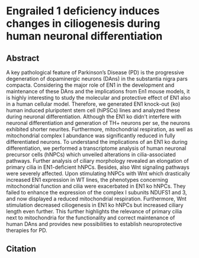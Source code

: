 # Engrailed 1 deficiency induces changes in ciliogenesis during human neuronal differentiation

## Abstract
A key pathological feature of Parkinson’s Disease (PD) is the progressive degeneration of dopaminergic neurons (DAns) in the substantia nigra pars compacta. Considering the major role of EN1 in the development and maintenance of these DAns and the implications from En1 mouse models, it is highly interesting to study the molecular and protective effect of EN1 also in a human cellular model. Therefore, we generated EN1 knock-out (ko) human induced pluripotent stem cell (hiPSCs) lines and analyzed these during neuronal differentiation. Although the EN1 ko didn’t interfere with neuronal differentiation and generation of TH+ neurons per se, the neurons exhibited shorter neurites. Furthermore, mitochondrial respiration, as well as mitochondrial complex I abundance was significantly reduced in fully differentiated neurons. To understand the implications of an EN1 ko during differentiation, we performed a transcriptome analysis of human neuronal precursor cells (hNPCs) which unveiled alterations in cilia-associated pathways. Further analysis of ciliary morphology revealed an elongation of primary cilia in EN1-deficient hNPCs. Besides, also Wnt signaling pathways were severely affected. Upon stimulating hNPCs with Wnt which drastically increased EN1 expression in WT lines, the phenotypes concerning mitochondrial function and cilia were exacerbated in EN1 ko hNPCs. They failed to enhance the expression of the complex I subunits NDUFS1 and 3, and now displayed a reduced mitochondrial respiration. Furthermore, Wnt stimulation decreased ciliogenesis in EN1 ko hNPCs but increased ciliary length even further. This further highlights the relevance of primary cilia next to mitochondria for the functionality and correct maintenance of human DAns and provides new possibilities to establish neuroprotective therapies for PD.

## Citation
